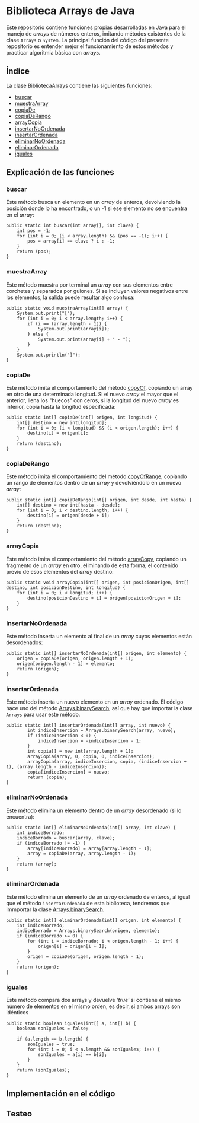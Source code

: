 # Biblioteca Arrays de Java
Este repositorio contiene funciones propias desarrolladas en Java para el manejo de _arrays_ de números enteros, imitando métodos existentes de la clase `Arrays` o `System`. La principal función del código del presente repositorio es entender mejor el funcionamiento de estos métodos y practicar algoritmia básica con _arrays_.

## Índice

La clase BibliotecaArrays contiene las siguientes funciones:

- [buscar](#buscar)
- [muestraArray](#muestraarray)
- [copiaDe](#copiade)
- [copiaDeRango](#copiaderango)
- [arrayCopia](#arraycopia)
- [insertarNoOrdenada](#insertarnoordenada)
- [insertarOrdenada](#insertarordenada)
- [eliminarNoOrdenada](#eliminarnoordenada)
- [eliminarOrdenada](#eliminarordenada)
- [iguales](#iguales)

## Explicación de las funciones

### buscar
Este método busca un elemento en un _array_ de enteros, devolviendo la posición donde lo ha encontrado, o un -1 si ese elemento no se encuentra en el _array_:
```
public static int buscar(int array[], int clave) {
    int pos = -1;
    for (int i = 0; (i < array.length) && (pos == -1); i++) {
        pos = array[i] == clave ? i : -1;
    }
    return (pos);
}
```
### muestraArray
Este método muestra por terminal un _array_ con sus elementos entre corchetes y separados por guiones. Si se incluyen valores negativos entre los elementos, la salida puede resultar algo confusa:
```
public static void muestraArray(int[] array) {
    System.out.print("[");
    for (int i = 0; i < array.length; i++) {
        if (i == (array.length - 1)) {
            System.out.print(array[i]);
        } else {
            System.out.print(array[i] + " - ");
        }
    }
    System.out.println("]");
}
```
### copiaDe
Este método imita el comportamiento del método [copyOf](https://docs.oracle.com/javase/7/docs/api/java/util/Arrays.html#copyOf(int[],%20int)), copiando un array en otro de una determinada longitud. Si el nuevo _array_ el mayor que el anterior, llena los "huecos" con ceros, si la longitud del nuevo _array_ es inferior, copia hasta la longitud especificada:
```
public static int[] copiaDe(int[] origen, int longitud) {
    int[] destino = new int[longitud];
    for (int i = 0; (i < longitud) && (i < origen.length); i++) {
        destino[i] = origen[i];
    }
    return (destino);
}
```
### copiaDeRango
Este método imita el comportamiento del método [copyOfRange](https://docs.oracle.com/javase/7/docs/api/java/util/Arrays.html#copyOfRange(int[],%20int,%20int)), copiando un rango de elementos dentro de un _array_ y devolviéndolo en un nuevo _array_:
```
public static int[] copiaDeRango(int[] origen, int desde, int hasta) {
    int[] destino = new int[hasta - desde];
    for (int i = 0; i < destino.length; i++) {
        destino[i] = origen[desde + i];
    }
    return (destino);
}
```
### arrayCopia
Este método imita el comportamiento del método [arrayCopy](https://docs.oracle.com/javase/7/docs/api/java/lang/System.html#arraycopy(java.lang.Object,%20int,%20java.lang.Object,%20int,%20int)), copiando un fragmento de un _array_ en otro, eliminando de esta forma, el contenido previo de esos elementos del _array_ destino:
```
public static void arrayCopia(int[] origen, int posicionOrigen, int[] destino, int posicionDestino, int longitud) {
    for (int i = 0; i < longitud; i++) {
        destino[posicionDestino + i] = origen[posicionOrigen + i];
    }
}
```
### insertarNoOrdenada
Este método inserta un elemento al final de un _array_ cuyos elementos están desordenados:
```
public static int[] insertarNoOrdenada(int[] origen, int elemento) {
    origen = copiaDe(origen, origen.length + 1);
    origen[origen.length - 1] = elemento;
    return (origen);
}
```
### insertarOrdenada
Este método inserta un nuevo elemento en un _array_ ordenado. El código hace uso del método [Arrays.binarySearch](https://docs.oracle.com/javase/7/docs/api/java/util/Arrays.html#binarySearch(int[],%20int)), así que hay que importar la clase `Arrays` para usar este método.
```
public static int[] insertarOrdenada(int[] array, int nuevo) {
        int indiceInsercion = Arrays.binarySearch(array, nuevo);
        if (indiceInsercion < 0) {
            indiceInsercion = -indiceInsercion - 1;
        }
        int copia[] = new int[array.length + 1];
        arrayCopia(array, 0, copia, 0, indiceInsercion);
        arrayCopia(array, indiceInsercion, copia, (indiceInsercion + 1), (array.length - indiceInsercion));
        copia[indiceInsercion] = nuevo;
        return (copia);
}
```
### eliminarNoOrdenada
Este método elimina un elemento dentro de un _array_ desordenado (si lo encuentra):
```
public static int[] eliminarNoOrdenada(int[] array, int clave) {
    int indiceBorrado;
    indiceBorrado = buscar(array, clave);
    if (indiceBorrado != -1) {
        array[indiceBorrado] = array[array.length - 1];
        array = copiaDe(array, array.length - 1);
    }
    return (array);
}
```
### eliminarOrdenada
Este método elimina un elemento de un _array_ ordenado de enteros, al igual que el método `insertarOrdenada` de esta biblioteca, tendremos que immportar la clase [Arrays.binarySearch](https://docs.oracle.com/javase/7/docs/api/java/util/Arrays.html#binarySearch(int[],%20int)).
```
public static int[] eliminarOrdenada(int[] origen, int elemento) {
    int indiceBorrado;
    indiceBorrado = Arrays.binarySearch(origen, elemento);
    if (indiceBorrado >= 0) {
        for (int i = indiceBorrado; i < origen.length - 1; i++) {
            origen[i] = origen[i + 1];
        }
        origen = copiaDe(origen, origen.length - 1);
    }
    return (origen);
}
```
### iguales 
Este método compara dos arrays y devuelve _'true'_ si contiene el mismo número de elementos en el mismo orden, es decir, si ambos arrays son idénticos
```
public static boolean iguales(int[] a, int[] b) {
    boolean sonIguales = false;

    if (a.length == b.length) {
        sonIguales = true;
        for (int i = 0; i < a.length && sonIguales; i++) {
            sonIguales = a[i] == b[i];
        }
    }
    return (sonIguales);
}
```
## Implementación en el código

## Testeo

